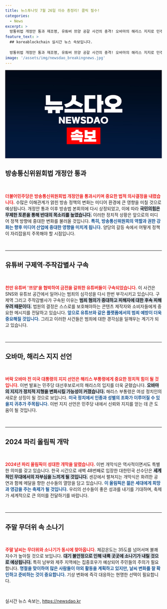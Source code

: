 ```yaml
---
title: 뉴스투나잇 7월 26일 이슈 총정리! 클릭 필수!
categories:
  - News
excerpt: >
  방통위법 개정안 통과 재조명, 유튜버 쯔양 공갈 사건의 충격! 오바마의 해리스 지지로 민주당 대선 후보가 확정되고, 파리 올림픽도 시작된다. 이번 주말, 무더위 속에서 소나기와 집중호우 주의! 클릭해 더 많은 소식 알아보세요!
feature_text: >
  ## koreablockchain 실시간 뉴스 속보입니다.

  방통위법 개정안 통과 재조명, 유튜버 쯔양 공갈 사건의 충격! 오바마의 해리스 지지로 민주당 대선 후보가 확정되고, 파리 올림픽도 시작된다. 이번 주말, 무더위 속에서 소나기와 집중호우 주의! 클릭해 더 많은 소식 알아보세요!
image: '/assets/img/newsdao_breakingnews.jpg'
---
```


<p><img src="/assets/img/newsdao_breakingnews.jpg" alt="koreablockchain 속보" /></p>

<h2 data-ke-size="size26">방송통신위원회법 개정안 통과</h2>

<p data-ke-size="size16">&nbsp;</p>

<p><b><span style="color: #ee2323;">더불어민주당은 방송통신위원회법 개정안을 통과시키며 중요한 법적 의사결정을 내렸습니다.</span></b> 수많은 이해관계가 얽힌 방송 정책의 변화는 미디어 환경에 큰 영향을 미칠 것으로 예상됩니다. 개정안 통과 이후 방송법 본회의에 다시 상정되었고, 이에 따라 <b><span style="background-color: #21538527;">국민의힘은 무제한 토론을 통해 반대의 목소리를 높였습니다.</span></b> 이러한 정치적 상황은 앞으로의 미디어 정책 방향에 중대한 변화를 불러올 것입니다. <b><span style="color: #1a5490;">특히, 방송통신위원회의 역할과 권한 강화는 향후 미디어 산업에 중대한 영향을 미치게 됩니다.</span></b> 양당의 갈등 속에서 어떻게 정책이 자리잡을지 주목해야 할 시점입니다.</p>

<p data-ke-size="size16">&nbsp;</p>

<hr />

<h2 data-ke-size="size26">유튜버 구제역·주작감별사 구속</h2>

<p data-ke-size="size16">&nbsp;</p>

<p><b><span style="color: #ee2323;">천만 유튜버 '쯔양'을 협박하여 금전을 갈취한 유튜버들이 구속되었습니다.</span></b> 이 사건은 SNS와 유튜브 공간에서 일어나는 범죄의 심각성을 다시 한번 부각시키고 있습니다. 구제역 그리고 주작감별사가 구속된 이유는 <b><span style="background-color: #21538527;">범죄 혐의가 중대하고 피해자에 대한 후속 피해 우려 때문이다.</span></b> 법원의 결정은 스스로를 보호해야하는 콘텐츠 제작자와 소비자들에게 중요한 메시지를 전달하고 있습니다. <b><span style="color: #1a5490;">앞으로 유튜브와 같은 플랫폼에서의 범죄 예방이 더욱 중요해질 것입니다.</span></b> 그리고 이러한 사건들은 범죄에 대한 경각심을 일깨우는 계기가 되고 있습니다.</p>

<p data-ke-size="size16">&nbsp;</p>

<hr />

<h2 data-ke-size="size26">오바마, 해리스 지지 선언</h2>

<p data-ke-size="size16">&nbsp;</p>

<p><b><span style="color: #ee2323;">버락 오바마 전 미국 대통령의 지지 선언은 해리스 부통령에게 중요한 정치적 힘이 될 것입니다.</span></b> 이번 발표는 민주당 대선후보로서의 해리스의 입지를 더욱 굳혔습니다. <b><span style="background-color: #21538527;">오바마의 지지가 정치적 지형을 변화시킬 가능성이 커졌습니다.</span></b> 해리스 부통령은 여성 정치인의 새로운 상징이 될 것으로 보입니다. <b><span style="color: #1a5490;">미국 정치에서 인종과 성별의 조화가 이루어질 수 있을지 귀추가 주목됩니다.</span></b> 이번 지지 선언은 민주당 내에서 신뢰와 지지를 얻는 데 큰 도움이 될 것입니다.</p>

<p data-ke-size="size16">&nbsp;</p>

<hr />

<h2 data-ke-size="size26">2024 파리 올림픽 개막</h2>

<p data-ke-size="size16">&nbsp;</p>

<p><b><span style="color: #ee2323;">2024년 파리 올림픽이 성대한 개막을 알렸습니다.</span></b> 이번 개막식은 역사적이면서도 특별한 의미를 갖고 있습니다. 한국 시간으로 새벽 48번째로 입장한 대한민국 선수단은 <b><span style="background-color: #21538527;">세계적인 무대에서의 자부심을 느끼게 될 것입니다.</span></b> 센강에서 펼쳐지는 개막식은 화려한 공연과 함께 메달을 향한 선수들의 열망을 담고 있습니다. <b><span style="color: #1a5490;">이 올림픽은 젊은 세대에게 희망과 영감을 주는 축제가 될 것입니다.</span></b> 우리의 선수들이 좋은 성과를 내기를 기대하며, 축제가 세계적으로 큰 의미를 전달하기를 바랍니다.</p>

<p data-ke-size="size16">&nbsp;</p>

<hr />

<h2 data-ke-size="size26">주말 무더위 속 소나기</h2>

<p data-ke-size="size16">&nbsp;</p>

<p><b><span style="color: #ee2323;">주말 날씨는 무더위와 소나기가 동시에 찾아옵니다.</span></b> 체감온도는 35도를 넘어서며 불쾌지수가 높아질 것으로 보입니다. <b><span style="background-color: #21538527;">대기 불안정으로 인해 내륙 곳곳에 소나기가 내릴 것으로 예상됩니다.</span></b> 특히 남부와 제주 지역에는 집중호우가 예상되어 주민들의 주의가 필요합니다. <b><span style="color: #1a5490;">명절을 맞이하여 많은 사람들이 야외 활동을 계획하고 있지만, 날씨 변화를 잘 확인하고 준비하는 것이 중요합니다.</span></b> 기상 변화에 즉각 대응하는 현명한 선택이 필요합니다.</p>

<p data-ke-size="size16">&nbsp;</p>
실시간 뉴스 속보는, <a href="https://newsdao.kr" rel="dofollow">https://newsdao.kr</a>


